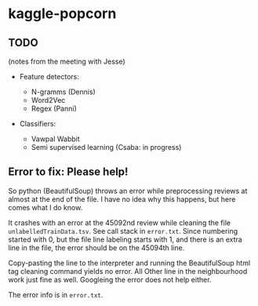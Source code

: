 # kaggle-popcorn

## **TODO**
(notes from the meeting with Jesse)

* Feature detectors:
  - N-gramms (Dennis)
  - Word2Vec
  - Regex (Panni)

* Classifiers:
  - Vawpal Wabbit
  - Semi supervised learning (Csaba: in progress)

## Error to fix: Please help!

So python (BeautifulSoup) throws an error while preprocessing reviews at
almost at the end of the file. I have no idea why this happens, but here
comes what I do know.

It crashes with an error at the 45092nd review while cleaning the file
`unlabelledTrainData.tsv`. See call stack in `error.txt`. Since numbering started
with 0, but the file line labeling starts with 1, and there is an extra
line in the file, the error should be on the 45094th line.

Copy-pasting the line to the interpreter and running the BeautifulSoup
html tag cleaning command yields no error. All Other line in the
neighbourhood work just fine as well. Googleing the error does not help
either.

The error info is in `error.txt`.
